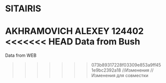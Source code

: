 # SITAIRIS
AKHRAMOVICH ALEXEY
124402
<<<<<<< HEAD
Data from Bush
=======
Data from WEB
>>>>>>> 073b89317228f03309e853a9ff451e9bc2392a18
//Изменения
//Изменения для совместки